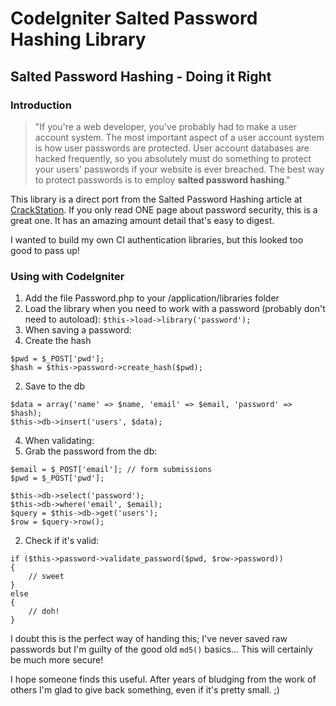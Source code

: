 # CodeIgniter Salted Password Hashing Library
## Salted Password Hashing - Doing it Right

### Introduction

> "If you're a web developer, you've probably had to make a user account system. The most important aspect of a user account system is how user passwords are protected. User account databases are hacked frequently, so you absolutely must do something to protect your users' passwords if your website is ever breached. The best way to protect passwords is to employ **salted password hashing**."

This library is a direct port from the Salted Password Hashing article at [CrackStation](http://crackstation.net/hashing-security.htm). If you only read ONE page about password security, this is a great one. It has an amazing amount detail that's easy to digest.

I wanted to build my own CI authentication libraries, but this looked too good to pass up!

### Using with CodeIgniter

1. Add the file Password.php to your /application/libraries folder
2. Load the library when you need to work with a password (probably don't need to autoload): `$this->load->library('password');`
3. When saving a password:
  1. Create the hash
```
$pwd = $_POST['pwd'];
$hash = $this->password->create_hash($pwd);
```
  2. Save to the db
```
$data = array('name' => $name, 'email' => $email, 'password' => $hash);
$this->db->insert('users', $data);
```
4. When validating:
  1. Grab the password from the db:
```
$email = $_POST['email']; // form submissions
$pwd = $_POST['pwd'];

$this->db->select('password');
$this->db->where('email', $email);
$query = $this->db->get('users');
$row = $query->row();
```
  2. Check if it's valid:
```
if ($this->password->validate_password($pwd, $row->password))
{
	// sweet
}
else
{
	// doh!
}
```

I doubt this is the perfect way of handing this; I've never saved raw passwords but I'm guilty of the good old `md5()` basics... This will certainly be much more secure!

I hope someone finds this useful. After years of bludging from the work of others I'm glad to give back something, even if it's pretty small. ;)
